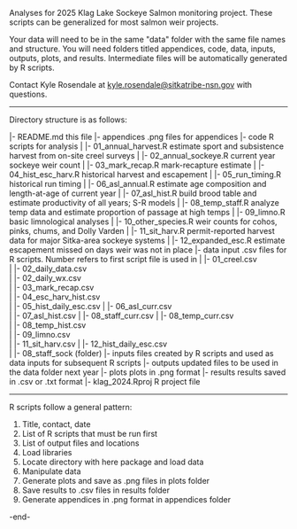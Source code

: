 Analyses for 2025 Klag Lake Sockeye Salmon monitoring project. These scripts can be generalized for most salmon weir projects.

Your data will need to be in the same "data" folder with the same file names and structure.
You will need folders titled appendices, code, data, inputs, outputs, plots, and results. Intermediate files will be automatically generated by R scripts.

Contact Kyle Rosendale at kyle.rosendale@sitkatribe-nsn.gov with questions.

*******************************************************************************
Directory structure is as follows:

|- README.md                   this file
|- appendices                  .png files for appendices
|- code                        R scripts for analysis
|     |- 01_annual_harvest.R   estimate sport and subsistence harvest from on-site creel surveys
|     |- 02_annual_sockeye.R   current year sockeye weir count
|     |- 03_mark_recap.R       mark-recapture estimate
|     |- 04_hist_esc_harv.R    historical harvest and escapement
|     |- 05_run_timing.R       historical run timing
|     |- 06_asl_annual.R       estimate age composition and length-at-age of current year
|     |- 07_asl_hist.R         build brood table and estimate productivity of all years; S-R models
|     |- 08_temp_staff.R       analyze temp data and estimate proportion of passage at high temps
|     |- 09_limno.R            basic limnological analyses
|     |- 10_other_species.R    weir counts for cohos, pinks, chums, and Dolly Varden
|     |- 11_sit_harv.R         permit-reported harvest data for major Sitka-area sockeye systems
|     |- 12_expanded_esc.R     estimate escapement missed on days weir was not in place
|- data                        input .csv files for R scripts. Number refers to first script file is used in
|     |- 01_creel.csv   
|     |- 02_daily_data.csv  
|     |- 02_daily_wx.csv  
|     |- 03_mark_recap.csv   
|     |- 04_esc_harv_hist.csv   
|     |- 05_hist_daily_esc.csv 
|     |- 06_asl_curr.csv   
|     |- 07_asl_hist.csv
|     |- 08_staff_curr.csv
|     |- 08_temp_curr.csv  
|     |- 08_temp_hist.csv  
|     |- 09_limno.csv   
|     |- 11_sit_harv.csv
|     |- 12_hist_daily_esc.csv   
|     |- 08_staff_sock (folder) 
|- inputs                      files created by R scripts and used as data inputs for subsequent R scripts
|- outputs                     updated files to be used in the data folder next year
|- plots                       plots in .png format
|- results                     results saved in .csv or .txt format
|- klag_2024.Rproj             R project file

*******************************************************************************
R scripts follow a general pattern:
1. Title, contact, date
2. List of R scripts that must be run first
3. List of output files and locations
4. Load libraries
5. Locate directory with here package and load data
6. Manipulate data
7. Generate plots and save as .png files in plots folder
8. Save results to .csv files in results folder
9. Generate appendices in .png format in appendices folder

-end-